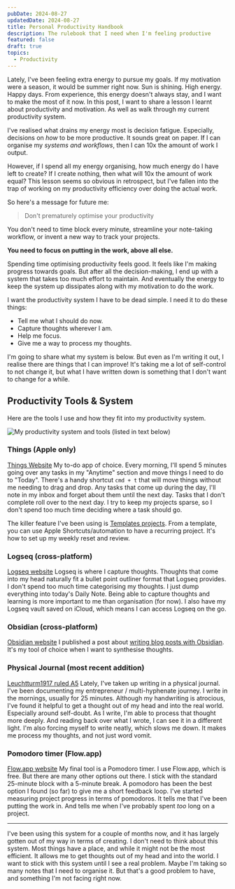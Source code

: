 ```yaml
---
pubDate: 2024-08-27
updatedDate: 2024-08-27
title: Personal Productivity Handbook
description: The rulebook that I need when I'm feeling productive
featured: false
draft: true
topics:
  - Productivity
---
```

Lately, I've been feeling extra energy to pursue my goals. If my motivation were a season, it would be summer right now. Sun is shining. High energy. Happy days. From experience, this energy doesn't always stay, and I want to make the most of it now. In this post, I want to share a lesson I learnt about productivity and motivation. As well as walk through my current productivity system.

I've realised what drains my energy most is decision fatigue. Especially, decisions on *how* to be more productive. It sounds great on paper. If I can organise my *systems and workflows*, then I can 10x the amount of work I output.

However, if I spend all my energy organising, how much energy do I have left to create? If I create nothing, then what will 10x the amount of work equal? This lesson seems so obvious in retrospect, but I've fallen into the trap of working on my productivity efficiency over doing the actual work.

So here's a message for future me:

> Don't prematurely optimise your productivity

You don't need to time block every minute, streamline your note-taking workflow, or invent a new way to track your projects.

**You need to focus on putting in the work, above all else.**

Spending time optimising productivity feels good. It feels like I'm making progress towards goals. But after all the decision-making, I end up with a system that takes too much effort to maintain. And eventually the energy to keep the system up dissipates along with my motivation to do the work.

I want the productivity system I have to be dead simple. I need it to do these things:

- Tell me what I should do now.
- Capture thoughts wherever I am.
- Help me focus.
- Give me a way to process my thoughts.

I'm going to share what my system is below. But even as I'm writing it out, I realise there are things that I can improve! It's taking me a lot of self-control to not change it, but what I have written down is something that I don't want to change for a while.
## Productivity Tools & System
Here are the tools I use and how they fit into my productivity system.

![My productivity system and tools (listed in text below)](https://res.cloudinary.com/jonathan-yeong/image/upload/v1724760503/unsigned_obsidian_uploads/nlly33omwj7jpy2tjoto.png)

### Things (Apple only)
[Things Website](https://culturedcode.com/things/)
My to-do app of choice. Every morning, I'll spend 5 minutes going over any tasks in my "Anytime" section and move things I need to do to "Today". There's a handy shortcut `cmd + t` that will move things without me needing to drag and drop. Any tasks that come up during the day, I'll note in my inbox and forget about them until the next day. Tasks that I don't complete roll over to the next day. I try to keep my projects sparse, so I don't spend too much time deciding where a task should go.

The killer feature I've been using is [Templates projects](https://culturedcode.com/things/support/articles/2693493/). From a template, you can use Apple Shortcuts/automation to have a recurring project. It's how to set up my weekly reset and review.

### Logseq (cross-platform)
[Logseq website](https://logseq.com/)
Logseq is where I capture thoughts. Thoughts that come into my head naturally fit a bullet point outliner format that Logseq provides. I don't spend too much time categorising my thoughts. I just dump everything into today's Daily Note. Being able to capture thoughts and learning is more important to me than organisation (for now). I also have my Logseq vault saved on iCloud, which means I can access Logseq on the go.

### Obsidian (cross-platform)
[Obsidian website](https://obsidian.md/)
I published a post about [writing blog posts with Obsidian](https://jonathanyeong.com/writing-blog-posts-with-obsidian/). It's my tool of choice when I want to synthesise thoughts.

### Physical Journal (most recent addition)
[Leuchtturm1917 ruled A5](https://www.leuchtturm1917.ca/notebook-classic.html)
Lately, I've taken up writing in a physical journal. I've been documenting my entrepreneur / multi-hyphenate journey. I write in the mornings, usually for 25 minutes. Although my handwriting is atrocious, I've found it helpful to get a thought out of my head and into the real world. Especially around self-doubt. As I write, I'm able to process that thought more deeply. And reading back over what I wrote, I can see it in a different light. I'm also forcing myself to write neatly, which slows me down. It makes me process my thoughts, and not just word vomit.

### Pomodoro timer (Flow.app)
[Flow.app website](https://www.flow.app/)
My final tool is a Pomodoro timer. I use Flow.app, which is free. But there are many other options out there. I stick with the standard 25-minute block with a 5-minute break. A pomodoro has been the best option I found (so far) to give me a short feedback loop. I've started measuring project progress in terms of pomodoros. It tells me that I've been putting the work in. And tells me when I've probably spent *too* long on a project.

---

I've been using this system for a couple of months now, and it has largely gotten out of my way in terms of creating. I don't need to think about this system. Most things have a place, and while it might not be the most efficient. It allows me to get thoughts out of my head and into the world. I want to stick with this system until I see a real problem. Maybe I'm taking so many notes that I need to organise it. But that's a good problem to have, and something I'm not facing right now.

